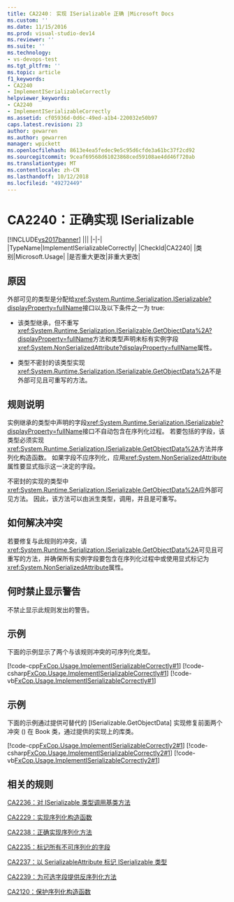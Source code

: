 ```yaml
---
title: CA2240： 实现 ISerializable 正确 |Microsoft Docs
ms.custom: ''
ms.date: 11/15/2016
ms.prod: visual-studio-dev14
ms.reviewer: ''
ms.suite: ''
ms.technology:
- vs-devops-test
ms.tgt_pltfrm: ''
ms.topic: article
f1_keywords:
- CA2240
- ImplementISerializableCorrectly
helpviewer_keywords:
- CA2240
- ImplementISerializableCorrectly
ms.assetid: cf05936d-0d6c-49ed-a1b4-220032e50b97
caps.latest.revision: 23
author: gewarren
ms.author: gewarren
manager: wpickett
ms.openlocfilehash: 8613e4ea5fedec9e5c95d6cfde3a61bc37f2cd92
ms.sourcegitcommit: 9ceaf69568d61023868ced59108ae4dd46f720ab
ms.translationtype: MT
ms.contentlocale: zh-CN
ms.lasthandoff: 10/12/2018
ms.locfileid: "49272449"
---
```

# <a name="ca2240-implement-iserializable-correctly"></a>CA2240：正确实现 ISerializable
[!INCLUDE[vs2017banner](../includes/vs2017banner.md)]
|||
|-|-|
|TypeName|ImplementISerializableCorrectly|
|CheckId|CA2240|
|类别|Microsoft.Usage|
|是否重大更改|非重大更改|

## <a name="cause"></a>原因
 外部可见的类型是分配给<xref:System.Runtime.Serialization.ISerializable?displayProperty=fullName>接口以及以下条件之一为 true:

-   该类型继承，但不重写<xref:System.Runtime.Serialization.ISerializable.GetObjectData%2A?displayProperty=fullName>方法和类型声明未标有实例字段<xref:System.NonSerializedAttribute?displayProperty=fullName>属性。

-   类型不密封的该类型实现<xref:System.Runtime.Serialization.ISerializable.GetObjectData%2A>不是外部可见且可重写的方法。

## <a name="rule-description"></a>规则说明
 实例继承的类型中声明的字段<xref:System.Runtime.Serialization.ISerializable?displayProperty=fullName>接口不自动包含在序列化过程。 若要包括的字段，该类型必须实现<xref:System.Runtime.Serialization.ISerializable.GetObjectData%2A>方法并序列化构造函数。 如果字段不应序列化，应用<xref:System.NonSerializedAttribute>属性要显式指示这一决定的字段。

 不密封的实现的类型中<xref:System.Runtime.Serialization.ISerializable.GetObjectData%2A>应外部可见方法。 因此，该方法可以由派生类型，调用，并且是可重写。

## <a name="how-to-fix-violations"></a>如何解决冲突
 若要修复与此规则的冲突，请<xref:System.Runtime.Serialization.ISerializable.GetObjectData%2A>可见且可重写的方法，并确保所有实例字段要包含在序列化过程中或使用显式标记为<xref:System.NonSerializedAttribute>属性。

## <a name="when-to-suppress-warnings"></a>何时禁止显示警告
 不禁止显示此规则发出的警告。

## <a name="example"></a>示例
 下面的示例显示了两个与该规则冲突的可序列化类型。

 [!code-cpp[FxCop.Usage.ImplementISerializableCorrectly#1](../snippets/cpp/VS_Snippets_CodeAnalysis/FxCop.Usage.ImplementISerializableCorrectly/cpp/FxCop.Usage.ImplementISerializableCorrectly.cpp#1)]
 [!code-csharp[FxCop.Usage.ImplementISerializableCorrectly#1](../snippets/csharp/VS_Snippets_CodeAnalysis/FxCop.Usage.ImplementISerializableCorrectly/cs/FxCop.Usage.ImplementISerializableCorrectly.cs#1)]
 [!code-vb[FxCop.Usage.ImplementISerializableCorrectly#1](../snippets/visualbasic/VS_Snippets_CodeAnalysis/FxCop.Usage.ImplementISerializableCorrectly/vb/FxCop.Usage.ImplementISerializableCorrectly.vb#1)]

## <a name="example"></a>示例
 下面的示例通过提供可替代的 [ISerializable.GetObjectData] 实现修复前面两个冲突 (<!-- TODO: review code entity reference <xref:assetId:///ISerializable.GetObjectData?qualifyHint=False&amp;autoUpgrade=False>  -->) 在 Book 类，通过提供的实现<!-- TODO: review code entity reference <xref:assetId:///ISerializable.GetObjectData?qualifyHint=False&amp;autoUpgrade=False>  -->上的库类。

 [!code-cpp[FxCop.Usage.ImplementISerializableCorrectly2#1](../snippets/cpp/VS_Snippets_CodeAnalysis/FxCop.Usage.ImplementISerializableCorrectly2/cpp/FxCop.Usage.ImplementISerializableCorrectly2.cpp#1)]
 [!code-csharp[FxCop.Usage.ImplementISerializableCorrectly2#1](../snippets/csharp/VS_Snippets_CodeAnalysis/FxCop.Usage.ImplementISerializableCorrectly2/cs/FxCop.Usage.ImplementISerializableCorrectly2.cs#1)]
 [!code-vb[FxCop.Usage.ImplementISerializableCorrectly2#1](../snippets/visualbasic/VS_Snippets_CodeAnalysis/FxCop.Usage.ImplementISerializableCorrectly2/vb/FxCop.Usage.ImplementISerializableCorrectly2.vb#1)]

## <a name="related-rules"></a>相关的规则
 [CA2236：对 ISerializable 类型调用基类方法](../code-quality/ca2236-call-base-class-methods-on-iserializable-types.md)

 [CA2229：实现序列化构造函数](../code-quality/ca2229-implement-serialization-constructors.md)

 [CA2238：正确实现序列化方法](../code-quality/ca2238-implement-serialization-methods-correctly.md)

 [CA2235：标记所有不可序列化的字段](../code-quality/ca2235-mark-all-non-serializable-fields.md)

 [CA2237：以 SerializableAttribute 标记 ISerializable 类型](../code-quality/ca2237-mark-iserializable-types-with-serializableattribute.md)

 [CA2239：为可选字段提供反序列化方法](../code-quality/ca2239-provide-deserialization-methods-for-optional-fields.md)

 [CA2120：保护序列化构造函数](../code-quality/ca2120-secure-serialization-constructors.md)




